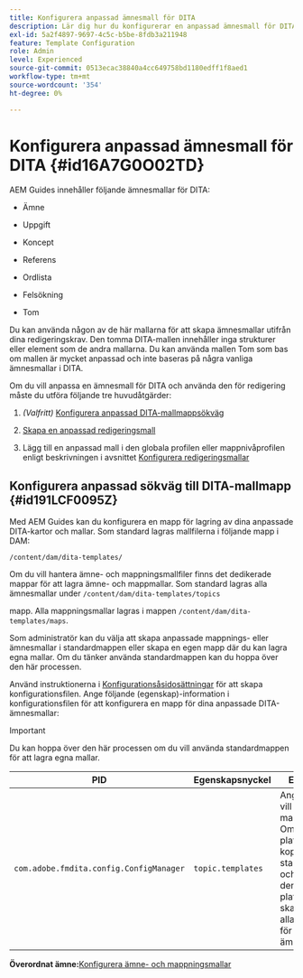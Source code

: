 ```yaml
---
title: Konfigurera anpassad ämnesmall för DITA
description: Lär dig hur du konfigurerar en anpassad ämnesmall för DITA
exl-id: 5a2f4897-9697-4c5c-b5be-8fdb3a211948
feature: Template Configuration
role: Admin
level: Experienced
source-git-commit: 0513ecac38840a4cc649758bd1180edff1f8aed1
workflow-type: tm+mt
source-wordcount: '354'
ht-degree: 0%

---
```


# Konfigurera anpassad ämnesmall för DITA {#id16A7G0O02TD}

AEM Guides innehåller följande ämnesmallar för DITA:

- Ämne

- Uppgift

- Koncept

- Referens

- Ordlista

- Felsökning

- Tom


Du kan använda någon av de här mallarna för att skapa ämnesmallar utifrån dina redigeringskrav. Den tomma DITA-mallen innehåller inga strukturer eller element som de andra mallarna. Du kan använda mallen Tom som bas om mallen är mycket anpassad och inte baseras på några vanliga ämnesmallar i DITA.

Om du vill anpassa en ämnesmall för DITA och använda den för redigering måste du utföra följande tre huvudåtgärder:

1. *\(Valfritt\)* [Konfigurera anpassad DITA-mallmappsökväg](#id191LCF0095Z)

1. [Skapa en anpassad redigeringsmall](conf-folder-level.md#id1917D0EG0HJ)

1. Lägg till en anpassad mall i den globala profilen eller mappnivåprofilen enligt beskrivningen i avsnittet [Konfigurera redigeringsmallar](conf-folder-level.md#id1889D0IL0Y4)


## Konfigurera anpassad sökväg till DITA-mallmapp {#id191LCF0095Z}

Med AEM Guides kan du konfigurera en mapp för lagring av dina anpassade DITA-kartor och mallar. Som standard lagras mallfilerna i följande mapp i DAM:

`/content/dam/dita-templates/`

Om du vill hantera ämne- och mappningsmallfiler finns det dedikerade mappar för att lagra ämne- och mappmallar. Som standard lagras alla ämnesmallar under `/content/dam/dita-templates/topics`

mapp. Alla mappningsmallar lagras i mappen `/content/dam/dita-templates/maps`.

Som administratör kan du välja att skapa anpassade mappnings- eller ämnesmallar i standardmappen eller skapa en egen mapp där du kan lagra egna mallar. Om du tänker använda standardmappen kan du hoppa över den här processen.

Använd instruktionerna i [Konfigurationsåsidosättningar](download-install-additional-config-override.md#) för att skapa konfigurationsfilen. Ange följande \(egenskap\)-information i konfigurationsfilen för att konfigurera en mapp för dina anpassade DITA-ämnesmallar:

>[!IMPORTANT]
>
> Du kan hoppa över den här processen om du vill använda standardmappen för att lagra egna mallar.

| PID | Egenskapsnyckel | Egenskapsvärde |
|---|------------|--------------|
| `com.adobe.fmdita.config.ConfigManager` | `topic.templates` | Ange en plats där du vill lagra anpassade mallar.<br> Om den angivna platsen finns i DAM kopieras alla standardmappnings- och ämnesmallar till den mappen. Om platsen inte finns, skapas mappen med alla standardmallar för kartor och ämnen. |

**Överordnat ämne:**&#x200B;[&#x200B; Konfigurera ämne- och mappningsmallar](conf-template-tags.md)
